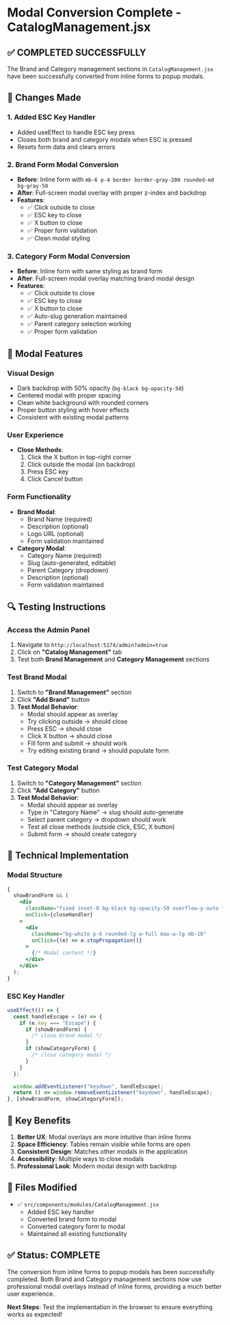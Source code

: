 # Modal Conversion Complete - CatalogManagement.jsx

## ✅ **COMPLETED SUCCESSFULLY**

The Brand and Category management sections in `CatalogManagement.jsx` have been successfully converted from inline forms to popup modals.

## 🔄 **Changes Made**

### 1. **Added ESC Key Handler**

- Added useEffect to handle ESC key press
- Closes both brand and category modals when ESC is pressed
- Resets form data and clears errors

### 2. **Brand Form Modal Conversion**

- **Before**: Inline form with `mb-6 p-4 border border-gray-200 rounded-md bg-gray-50`
- **After**: Full-screen modal overlay with proper z-index and backdrop
- **Features**:
  - ✅ Click outside to close
  - ✅ ESC key to close
  - ✅ X button to close
  - ✅ Proper form validation
  - ✅ Clean modal styling

### 3. **Category Form Modal Conversion**

- **Before**: Inline form with same styling as brand form
- **After**: Full-screen modal overlay matching brand modal design
- **Features**:
  - ✅ Click outside to close
  - ✅ ESC key to close
  - ✅ X button to close
  - ✅ Auto-slug generation maintained
  - ✅ Parent category selection working
  - ✅ Proper form validation

## 🎨 **Modal Features**

### **Visual Design**

- Dark backdrop with 50% opacity (`bg-black bg-opacity-50`)
- Centered modal with proper spacing
- Clean white background with rounded corners
- Proper button styling with hover effects
- Consistent with existing modal patterns

### **User Experience**

- **Close Methods**:
  1. Click the X button in top-right corner
  2. Click outside the modal (on backdrop)
  3. Press ESC key
  4. Click Cancel button

### **Form Functionality**

- **Brand Modal**:
  - Brand Name (required)
  - Description (optional)
  - Logo URL (optional)
  - Form validation maintained
- **Category Modal**:
  - Category Name (required)
  - Slug (auto-generated, editable)
  - Parent Category (dropdown)
  - Description (optional)
  - Form validation maintained

## 🔍 **Testing Instructions**

### **Access the Admin Panel**

1. Navigate to `http://localhost:5174/admin?admin=true`
2. Click on **"Catalog Management"** tab
3. Test both **Brand Management** and **Category Management** sections

### **Test Brand Modal**

1. Switch to **"Brand Management"** section
2. Click **"Add Brand"** button
3. **Test Modal Behavior**:
   - Modal should appear as overlay
   - Try clicking outside → should close
   - Press ESC → should close
   - Click X button → should close
   - Fill form and submit → should work
   - Try editing existing brand → should populate form

### **Test Category Modal**

1. Switch to **"Category Management"** section
2. Click **"Add Category"** button
3. **Test Modal Behavior**:
   - Modal should appear as overlay
   - Type in "Category Name" → slug should auto-generate
   - Select parent category → dropdown should work
   - Test all close methods (outside click, ESC, X button)
   - Submit form → should create category

## 🔧 **Technical Implementation**

### **Modal Structure**

```jsx
{
  showBrandForm && (
    <div
      className="fixed inset-0 bg-black bg-opacity-50 overflow-y-auto flex items-start justify-center pt-10 z-50"
      onClick={closeHandler}
    >
      <div
        className="bg-white p-6 rounded-lg w-full max-w-lg mb-10"
        onClick={(e) => e.stopPropagation()}
      >
        {/* Modal content */}
      </div>
    </div>
  );
}
```

### **ESC Key Handler**

```jsx
useEffect(() => {
  const handleEscape = (e) => {
    if (e.key === "Escape") {
      if (showBrandForm) {
        /* close brand modal */
      }
      if (showCategoryForm) {
        /* close category modal */
      }
    }
  };

  window.addEventListener("keydown", handleEscape);
  return () => window.removeEventListener("keydown", handleEscape);
}, [showBrandForm, showCategoryForm]);
```

## 🎯 **Key Benefits**

1. **Better UX**: Modal overlays are more intuitive than inline forms
2. **Space Efficiency**: Tables remain visible while forms are open
3. **Consistent Design**: Matches other modals in the application
4. **Accessibility**: Multiple ways to close modals
5. **Professional Look**: Modern modal design with backdrop

## 📁 **Files Modified**

- ✅ `src/components/modules/CatalogManagement.jsx`
  - Added ESC key handler
  - Converted brand form to modal
  - Converted category form to modal
  - Maintained all existing functionality

## ✅ **Status: COMPLETE**

The conversion from inline forms to popup modals has been successfully completed. Both Brand and Category management sections now use professional modal overlays instead of inline forms, providing a much better user experience.

**Next Steps**: Test the implementation in the browser to ensure everything works as expected!

